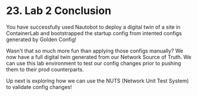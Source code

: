# 23. Lab 2 Conclusion

You have successfully used Nautobot to deploy a digital twin of a site in ContainerLab and bootstrapped the startup config from intented configs generated by Golden Config! 

Wasn't that so much more fun than applying those configs manually? We now have a full digital twin generated from our Network Source of Truth. We can use this lab environment to test our config changes prior to pushing them to their prod counterparts. 

Up next is exploring how we can use the NUTS (Network Unit Test System) to validate config changes!